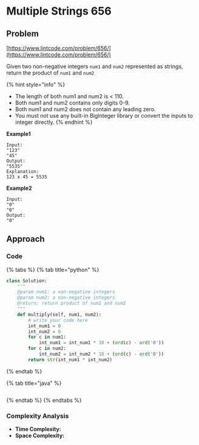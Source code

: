 # Multiple Strings 656

## Problem

[https://www.lintcode.com/problem/656/](https://www.lintcode.com/problem/656/)

Given two non-negative integers `num1` and `num2` represented as strings, return the product of `num1` and `num2`

{% hint style="info" %}
* The length of both num1 and num2 is &lt; 110.
* Both num1 and num2 contains only digits 0-9.
* Both num1 and num2 does not contain any leading zero.
* You must not use any built-in BigInteger library or convert the inputs to integer directly.
{% endhint %}

**Example1**

```text
Input:
"123"
"45"
Output:
"5535"
Explanation:
123 x 45 = 5535
```

**Example2**

```text
Input:
"0"
"0"
Output:
"0"
```

## Approach

### Code

{% tabs %}
{% tab title="python" %}
```python
class Solution:
    """
    @param num1: a non-negative integers
    @param num2: a non-negative integers
    @return: return product of num1 and num2
    """
    def multiply(self, num1, num2):
        # write your code here
        int_num1 = 0
        int_num2 = 0
        for c in num1:
            int_num1 = int_num1 * 10 + (ord(c) - ord('0'))
        for c in num2:
            int_num2 = int_num2 * 10 + (ord(c) - ord('0'))
        return str(int_num1 * int_num2)
```
{% endtab %}

{% tab title="java" %}
```

```
{% endtab %}
{% endtabs %}

### Complexity Analysis

* **Time Complexity:**
* **Space Complexity:**

